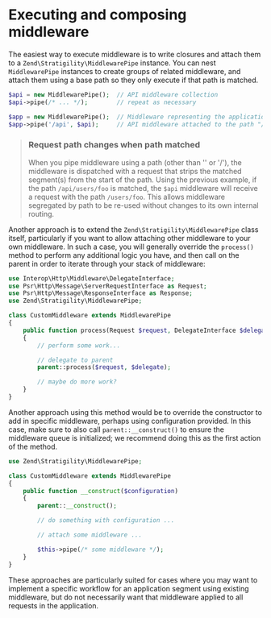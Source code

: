 # Executing and composing middleware

The easiest way to execute middleware is to write closures and attach them to a
`Zend\Stratigility\MiddlewarePipe` instance. You can nest `MiddlewarePipe`
instances to create groups of related middleware, and attach them using a base
path so they only execute if that path is matched.

```php
$api = new MiddlewarePipe();  // API middleware collection
$api->pipe(/* ... */);        // repeat as necessary

$app = new MiddlewarePipe();  // Middleware representing the application
$app->pipe('/api', $api);     // API middleware attached to the path "/api"
```

> ### Request path changes when path matched
>
> When you pipe middleware using a path (other than '' or '/'), the middleware
> is dispatched with a request that strips the matched segment(s) from the start
> of the path. Using the previous example, if the path `/api/users/foo` is
> matched, the `$api` middleware will receive a request with the path
> `/users/foo`. This allows middleware segregated by path to be re-used without
> changes to its own internal routing.

Another approach is to extend the `Zend\Stratigility\MiddlewarePipe` class
itself, particularly if you want to allow attaching other middleware to your
own middleware. In such a case, you will generally override the `process()`
method to perform any additional logic you have, and then call on the parent in
order to iterate through your stack of middleware:

```php
use Interop\Http\Middleware\DelegateInterface;
use Psr\Http\Message\ServerRequestInterface as Request;
use Psr\Http\Message\ResponseInterface as Response;
use Zend\Stratigility\MiddlewarePipe;

class CustomMiddleware extends MiddlewarePipe
{
    public function process(Request $request, DelegateInterface $delegate)
    {
        // perform some work...

        // delegate to parent
        parent::process($request, $delegate);

        // maybe do more work?
    }
}
```

Another approach using this method would be to override the constructor to add
in specific middleware, perhaps using configuration provided. In this case,
make sure to also call `parent::__construct()` to ensure the middleware queue
is initialized; we recommend doing this as the first action of the method.

```php
use Zend\Stratigility\MiddlewarePipe;

class CustomMiddleware extends MiddlewarePipe
{
    public function __construct($configuration)
    {
        parent::__construct();

        // do something with configuration ...

        // attach some middleware ...

        $this->pipe(/* some middleware */);
    }
}
```

These approaches are particularly suited for cases where you may want to
implement a specific workflow for an application segment using existing
middleware, but do not necessarily want that middleware applied to all requests
in the application.
